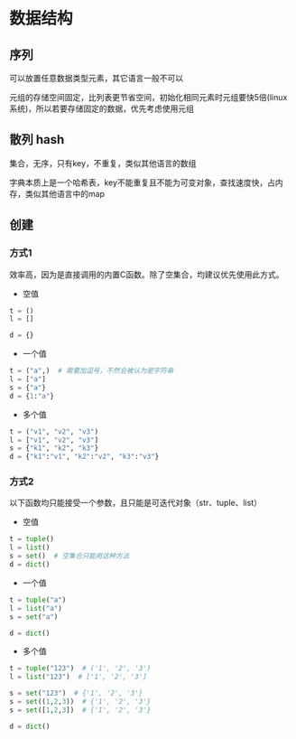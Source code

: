 # 数据结构

## 序列

可以放置任意数据类型元素，其它语言一般不可以

元组的存储空间固定，比列表更节省空间，初始化相同元素时元组要快5倍(linux系统)，所以若要存储固定的数据，优先考虑使用元组

## 散列 hash

集合，无序，只有key，不重复，类似其他语言的数组

字典本质上是一个哈希表，key不能重复且不能为可变对象，查找速度快，占内存，类似其他语言中的map

## 创建

### 方式1

效率高，因为是直接调用的内置C函数。除了空集合，均建议优先使用此方式。

- 空值

```python
t = ()
l = []

d = {}
```

- 一个值

```python
t = ("a",)  # 需要加逗号，不然会被认为是字符串
l = ["a"]
s = {"a"}
d = {1:"a"}
```

- 多个值

```python
t = ("v1", "v2", "v3")
l = ["v1", "v2", "v3"]
s = {"k1", "k2", "k3"}
d = {"k1":"v1", "k2":"v2", "k3":"v3"}
```

### 方式2

以下函数均只能接受一个参数，且只能是可迭代对象（str、tuple、list）

- 空值

```python
t = tuple()
l = list()
s = set()  # 空集合只能用这种方法
d = dict()
```

- 一个值

```python
t = tuple("a")
l = list("a")
s = set("a")

d = dict()
```

- 多个值

```python
t = tuple("123")  # ('1', '2', '3')
l = list("123")  # ['1', '2', '3']

s = set("123")  # {'1', '2', '3'}
s = set((1,2,3))  # {'1', '2', '3'}
s = set([1,2,3])  # {'1', '2', '3'}

d = dict()
```